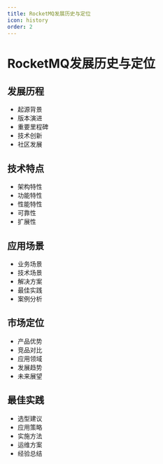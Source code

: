 ```yaml
---
title: RocketMQ发展历史与定位
icon: history
order: 2
---
```


# RocketMQ发展历史与定位

## 发展历程
- 起源背景
- 版本演进
- 重要里程碑
- 技术创新
- 社区发展

## 技术特点
- 架构特性
- 功能特性
- 性能特性
- 可靠性
- 扩展性

## 应用场景
- 业务场景
- 技术场景
- 解决方案
- 最佳实践
- 案例分析

## 市场定位
- 产品优势
- 竞品对比
- 应用领域
- 发展趋势
- 未来展望

## 最佳实践
- 选型建议
- 应用策略
- 实施方法
- 运维方案
- 经验总结

